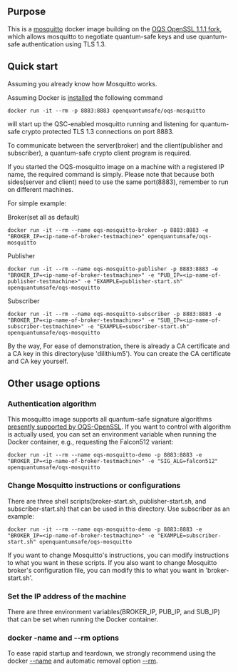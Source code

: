 ## Purpose 

This is a [mosquitto](https://mosquitto.org) docker image building on the [OQS OpenSSL 1.1.1 fork](https://github.com/open-quantum-safe/openssl), which allows mosquitto to negotiate quantum-safe keys and use quantum-safe authentication using TLS 1.3.

## Quick start 

Assuming you already know how Mosquitto works.

Assuming Docker is [installed](https://docs.docker.com/install) the following command 

```
docker run -it --rm -p 8883:8883 openquantumsafe/oqs-mosquitto
```

will start up the QSC-enabled mosquitto running and listening for quantum-safe crypto protected TLS 1.3 connections on port 8883.

To communicate between the server(broker) and the client(publisher and subscriber), a quantum-safe crypto client program is required.

If you started the OQS-mosquitto image on a machine with a registered IP name, the required command is simply. Please note that because both sides(server and client) need to use the same port(8883), remember to run on different machines.

For simple example:

Broker(set all as default)
```
docker run -it --rm --name oqs-mosquitto-broker -p 8883:8883 -e "BROKER_IP=<ip-name-of-broker-testmachine>" openquantumsafe/oqs-mosquitto
```

Publisher
```
docker run -it --rm --name oqs-mosquitto-publisher -p 8883:8883 -e "BROKER_IP=<ip-name-of-broker-testmachine>" -e "PUB_IP=<ip-name-of-publisher-testmachine>" -e "EXAMPLE=publisher-start.sh" openquantumsafe/oqs-mosquitto
```

Subscriber
```
docker run -it --rm --name oqs-mosquitto-subscriber -p 8883:8883 -e "BROKER_IP=<ip-name-of-broker-testmachine>" -e "SUB_IP=<ip-name-of-subscriber-testmachine>" -e "EXAMPLE=subscriber-start.sh" openquantumsafe/oqs-mosquitto
```

By the way, For ease of demonstration, there is already a CA certificate and a CA key in this directory(use 'dilithium5'). You can create the CA certificate and CA key yourself.

## Other usage options

### Authentication algorithm

This mosquitto image supports all quantum-safe signature algorithms [presently supported by OQS-OpenSSL](https://github.com/open-quantum-safe/openssl#authentication). If you want to control with algorithm is actually used, you can set an environment variable when running the Docker container, e.g., requesting the Falcon512 variant:

```
docker run -it --rm --name oqs-mosquitto-demo -p 8883:8883 -e "BROKER_IP=<ip-name-of-broker-testmachine>" -e "SIG_ALG=falcon512" openquantumsafe/oqs-mosquitto
```

### Change Mosquitto instructions or configurations

There are three shell scripts(broker-start.sh, publisher-start.sh, and subscriber-start.sh) that can be used in this directory. Use subscriber as an example:

```
docker run -it --rm --name oqs-mosquitto-demo -p 8883:8883 -e "BROKER_IP=<ip-name-of-broker-testmachine>" -e "EXAMPLE=subscriber-start.sh" openquantumsafe/oqs-mosquitto
```

If you want to change Mosquitto's instructions, you can modify instructions to what you want in these scripts. If you also want to change Mosquitto broker's configuration file, you can modify this to what you want in 'broker-start.sh'.

### Set the IP address of the machine

There are three environment variables(BROKER_IP, PUB_IP, and SUB_IP) that can be set when running the Docker container.


### docker -name and --rm options

To ease rapid startup and teardown, we strongly recommend using the docker [--name](https://docs.docker.com/engine/reference/commandline/run/#assign-name-and-allocate-pseudo-tty---name--it) and automatic removal option [--rm](https://docs.docker.com/engine/reference/commandline/run/).